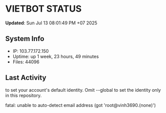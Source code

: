 # VIETBOT STATUS
**Updated**: Sun Jul 13 08:01:49 PM +07 2025

## System Info
- IP: 103.77.172.150
- Uptime: up 1 week, 23 hours, 49 minutes
- Files: 44096

## Last Activity

to set your account's default identity.
Omit --global to set the identity only in this repository.

fatal: unable to auto-detect email address (got 'root@vinh3690.(none)')
